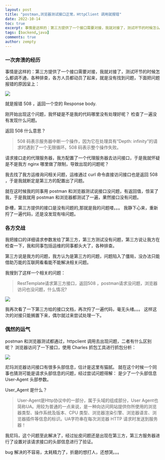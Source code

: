 ```yaml
---
layout: post
title: "postman,浏览器测试接口正常，HttpClient 调用就报错"
date: 2022-10-14
toc: true
excerpt: 事情是这样的：第三方提供了一个接口需要对接，我就对接了，测试环节的时候怎么都调不通，各种排查，各方人员都动员了起来，就是没有找到问题，下面把问题报错的原因呈上...
tags: [backend,java]
comments: true
author: zempty
---
```

### 一次奔溃的经历

事情是这样的：第三方提供了一个接口需要对接，我就对接了，测试环节的时候怎么都调不通，各种排查，各方人员都动员了起来，就是没有找到问题，下面把问题报错的原因呈上：

![][image-1]

就是报错 508 ，返回一个空的 Response body.

刚开始出现这个问题，我怀疑是不是我的代码哪里没有处理好呢？
检查了一遍没有发现什么问题。

返回 508 什么意思？
> 508 码表示服务器中断一个操作，因为它在处理具有“Depth: infinity”的请求时遇到了一个无限循环。508 码表示整个操作失败。

请求接口走的代理服务器，我方配置了一个代理服务器去访问接口，于是我就怀疑是不是我方 nginx 哪里做了限制，导致出现的问题呢？

我去找了我方运维询问相关问题，运维通过 curl 命令直接访问接口也是返回 508 ，于是我就断定是第三方的配置出了问题。

就在这时候我的同事用 postman 和浏览器测试说接口没问题，有返回值，惊呆了我，于是我就用 postman 和浏览器都测试了一遍，果然接口没有问题。

卧槽，第三方提供的接口是没有问题的,那就是我的问题喽。。。
我静下心来，重新捋了一遍代码，还是没发现有啥问题。

### 各方交战

我把接口的详细请求参数发给了第三方，第三方测试没有问题，第三方说让我方在检查一下，我和同事包括运维的同事都头大了，各种排查。

第三方说是我方的问题，我方认为是第三方的问题，问题陷入了僵局，没办法只能借助万能的互联网看看能不能解决相关问题。

我搜到了这样一个相关的问题：

> RestTemplate请求第三方接口，返回508 ，postman请求没问题，浏览器访问也没问题，什么情况?

![][image-2]

我再次看了一下第三方给的接口文档，再次捋了一遍代码，毫无头绪。。。
这样这次的对接只能搁置下来，偶尔就过来尝试处理一下。

### 偶然的运气

postman 和浏览器测试都通过，httpclient 调用去出现问题，二者有什么区别呢？
浏览器访问了一下接口，使用 Charles 抓包工具进行抓包分析：

![][image-3]

尼玛浏览器访问接口有很多头部信息，估计是这里有猫腻。
就在这个时候一个同事也猜测可能是请求头部信息的问题，经过尝试问题得解：
是少了一个头部信息 User-Agent 头部参数。

User\_Agent 是什么？
> User-Agent是Http协议中的一部分，属于头域的组成部分，User Agent也简称UA。用较为普通的一点来说，是一种向访问网站提供你所使用的浏览器类型、操作系统及版本、CPU 类型、浏览器渲染引擎、浏览器语言、浏览器插件等信息的标识。UA字符串在每次浏览器 HTTP 请求时发送到服务器！

我尼玛，这个问题至此解决了，经过扯皮问题还是出现在第三方，第三方服务器进行了设置对该请求接口的头部信息进行了验证。

bug 解决的不容易，太耗精力了，折磨的想打人，还想哭。。。



[image-1]:	https://raw.githubusercontent.com/zempty-zhaoxuan/pics/master/508test.png
[image-2]:	https://raw.githubusercontent.com/zempty-zhaoxuan/pics/master/B07CA78A-A255-4CF4-A29C-A406496C4785.png
[image-3]:	https://raw.githubusercontent.com/zempty-zhaoxuan/pics/master/640F3E9E-BB65-45E4-B5A1-2DFAF7BB9CAB.png